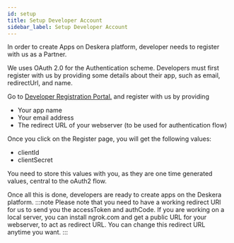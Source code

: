 ```yaml
---
id: setup
title: Setup Developer Account
sidebar_label: Setup Developer Account
---
```


In order to create Apps on Deskera platform, developer needs to register with us as a Partner. 

We uses OAuth 2.0 for the Authentication scheme. Developers must first register with us by providing some details about their app, such as email, redirectUrl, and name.

Go to [Developer Registration Portal.](http://www.example.com/)
and register with us by providing
* Your app name
* Your email address
* The redirect URL of your webserver (to be used for authentication flow)


Once you click on the Register page, you will get the following values:
* clientId
* clientSecret

You need to store this values with you, as they are one time generated values, central to the oAuth2 flow.

Once all this is done, developers are ready to create apps on the Deskera platform.
:::note
Please note that you need to have a working redirect URl for us to send you the accessToken and authCode. If you are working on a local server, you can install ngrok.com and get a public URL for your webserver, to act as redirect URL. You can change this redirect URL anytime you want.
:::
